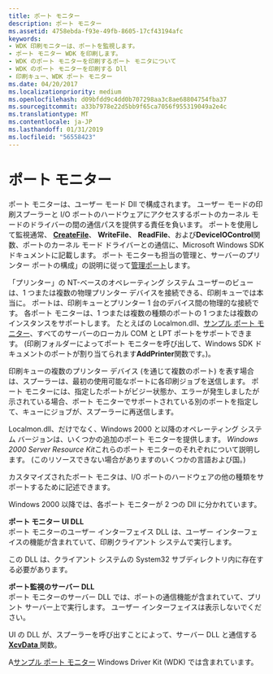 ```yaml
---
title: ポート モニター
description: ポート モニター
ms.assetid: 4758ebda-f93e-49fb-8605-17cf43194afc
keywords:
- WDK 印刷モニターは、ポートを監視します。
- ポート モニター WDK を印刷します。
- WDK のポート モニターを印刷するポート モニタについて
- WDK のポート モニターを印刷する Dll
- 印刷キュー、WDK ポート モニター
ms.date: 04/20/2017
ms.localizationpriority: medium
ms.openlocfilehash: d09bfdd9c4dd0b707298aa3c8ae68804754fba37
ms.sourcegitcommit: a33b7978e22d5bb9f65ca7056f955319049a2e4c
ms.translationtype: MT
ms.contentlocale: ja-JP
ms.lasthandoff: 01/31/2019
ms.locfileid: "56558423"
---
```

# <a name="port-monitors"></a>ポート モニター





ポート モニターは、ユーザー モード Dll で構成されます。 ユーザー モードの印刷スプーラーと I/O ポートのハードウェアにアクセスするポートのカーネル モードのドライバーの間の通信パスを提供する責任を負います。 ポートを使用して監視通常、 [ **CreateFile**](https://msdn.microsoft.com/library/windows/desktop/aa363858)、 **WriteFile**、 **ReadFile**、および**DeviceIOControl**関数、ポートのカーネル モード ドライバーとの通信に、Microsoft Windows SDK ドキュメントに記載します。 ポート モニターも担当の管理と、サーバーのプリンター ポートの構成」の説明に従って[管理ポート](managing-a-port.md)します。

「プリンター」の NT-ベースのオペレーティング システム ユーザーのビューは、1 つまたは複数の物理プリンター デバイスを接続できる、印刷キューでは本当に。 ポートは、印刷キューとプリンター 1 台のデバイス間の物理的な接続です。 各ポート モニターは、1 つまたは複数の種類のポートの 1 つまたは複数のインスタンスをサポートします。 たとえばの Localmon.dll、[サンプル ポート モニター](sample-port-monitor.md)、すべてのサーバーのローカル COM と LPT ポートをサポートできます。 (印刷フォルダーによってポート モニターを呼び出して、Windows SDK ドキュメントのポートが割り当てられます**AddPrinter**関数です。)。

印刷キューの複数のプリンター デバイス (を通じて複数のポート) を表す場合は、スプーラーは、最初の使用可能なポートに各印刷ジョブを送信します。 ポート モニターには、指定したポートがビジー状態か、エラーが発生しましたが示されている場合、ポート モニターでサポートされている別のポートを指定して、キューにジョブが、スプーラーに再送信します。

Localmon.dll、だけでなく、Windows 2000 と以降のオペレーティング システム バージョンは、いくつかの追加のポート モニターを提供します。 *Windows 2000 Server Resource Kit*これらのポート モニターのそれぞれについて説明します。 (このリソースできない場合がありますのいくつかの言語および国。)

カスタマイズされたポート モニタは、I/O ポートのハードウェアの他の種類をサポートするために記述できます。

Windows 2000 以降では、各ポート モニターが 2 つの Dll に分かれています。

<a href="" id="port-monitor-ui-dll-"></a>**ポート モニター UI DLL**   
ポート モニターのユーザー インターフェイス DLL は、ユーザー インターフェイスの機能が含まれていて、印刷クライアント システムで実行します。

この DLL は、クライアント システムの System32 サブディレクトリ内に存在する必要があります。

<a href="" id="port-monitor-server-dll-"></a>**ポート監視のサーバー DLL**   
ポート モニターのサーバー DLL では、ポートの通信機能が含まれていて、プリント サーバー上で実行します。 ユーザー インターフェイスは表示しないでください。

UI の DLL が、スプーラーを呼び出すことによって、サーバー DLL と通信する[ **XcvData** ](https://msdn.microsoft.com/library/windows/hardware/ff564255)関数。

A[サンプル ポート モニター](sample-port-monitor.md) Windows Driver Kit (WDK) では含まれています。

 

 




